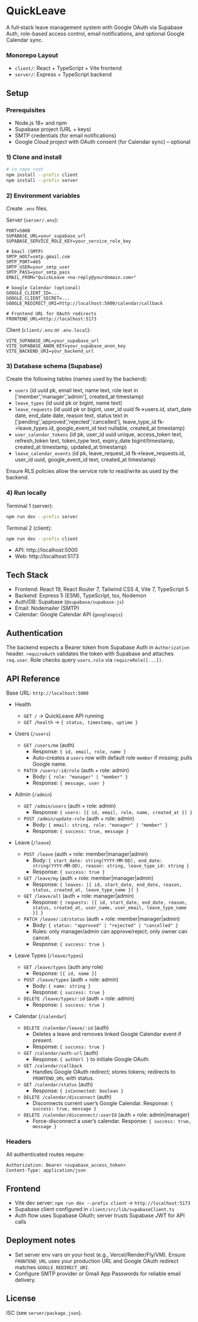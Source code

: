 # QuickLeave

A full‑stack leave management system with Google OAuth via Supabase Auth, role-based access control, email notifications, and optional Google Calendar sync.

### Monorepo Layout
- `client/`: React + TypeScript + Vite frontend
- `server/`: Express + TypeScript backend

## Setup

### Prerequisites
- Node.js 18+ and npm
- Supabase project (URL + keys)
- SMTP credentials (for email notifications)
- Google Cloud project with OAuth consent (for Calendar sync) – optional

### 1) Clone and install
```bash
# in repo root
npm install --prefix client
npm install --prefix server
```

### 2) Environment variables
Create `.env` files.

Server (`server/.env`):
```
PORT=5000
SUPABASE_URL=your_supabase_url
SUPABASE_SERVICE_ROLE_KEY=your_service_role_key

# Email (SMTP)
SMTP_HOST=smtp.gmail.com
SMTP_PORT=465
SMTP_USER=your_smtp_user
SMTP_PASS=your_smtp_pass
EMAIL_FROM="QuickLeave <no-reply@yourdomain.com>"

# Google Calendar (optional)
GOOGLE_CLIENT_ID=...
GOOGLE_CLIENT_SECRET=...
GOOGLE_REDIRECT_URI=http://localhost:5000/calendar/callback

# Frontend URL for OAuth redirects
FRONTEND_URL=http://localhost:5173
```

Client (`client/.env` or `.env.local`):
```
VITE_SUPABASE_URL=your_supabase_url
VITE_SUPABASE_ANON_KEY=your_supabase_anon_key
VITE_BACKEND_URI=your_backend_url
```

### 3) Database schema (Supabase)
Create the following tables (names used by the backend):
- `users` (id uuid pk, email text, name text, role text in ['member','manager','admin'], created_at timestamp)
- `leave_types` (id uuid pk or bigint, name text)
- `leave_requests` (id uuid pk or bigint, user_id uuid fk->users.id, start_date date, end_date date, reason text, status text in ['pending','approved','rejected','cancelled'], leave_type_id fk->leave_types.id, google_event_id text nullable, created_at timestamp)
- `user_calendar_tokens` (id pk, user_id uuid unique, access_token text, refresh_token text, token_type text, expiry_date bigint/timestamp, created_at timestamp, updated_at timestamp)
- `leave_calendar_events` (id pk, leave_request_id fk->leave_requests.id, user_id uuid, google_event_id text, created_at timestamp)

Ensure RLS policies allow the service role to read/write as used by the backend.

### 4) Run locally
Terminal 1 (server):
```bash
npm run dev --prefix server
```
Terminal 2 (client):
```bash
npm run dev --prefix client
```
- API: http://localhost:5000
- Web: http://localhost:5173

## Tech Stack
- Frontend: React 19, React Router 7, Tailwind CSS 4, Vite 7, TypeScript 5
- Backend: Express 5 (ESM), TypeScript, tsx, Nodemon
- Auth/DB: Supabase (`@supabase/supabase-js`)
- Email: Nodemailer (SMTP)
- Calendar: Google Calendar API (`googleapis`)

## Authentication
The backend expects a Bearer token from Supabase Auth in `Authorization` header. `requireAuth` validates the token with Supabase and attaches `req.user`. Role checks query `users.role` via `requireRole([...])`.

## API Reference
Base URL: `http://localhost:5000`

- Health
  - `GET /` → QuickLeave API running
  - `GET /health` → `{ status, timestamp, uptime }`

- Users (`/users`)
  - `GET /users/me` (auth)
    - Response: `{ id, email, role, name }`
    - Auto-creates a `users` row with default role `member` if missing; pulls Google name.
  - `PATCH /users/:id/role` (auth + role: admin)
    - Body: `{ role: "manager" | "member" }`
    - Response: `{ message, user }`

- Admin (`/admin`)
  - `GET /admin/users` (auth + role: admin)
    - Response: `{ users: [{ id, email, role, name, created_at }] }`
  - `POST /admin/update-role` (auth + role: admin)
    - Body: `{ email: string, role: "manager" | "member" }`
    - Response: `{ success: true, message }`

- Leave (`/leave`)
  - `POST /leave` (auth + role: member|manager|admin)
    - Body: `{ start_date: string(YYYY-MM-DD), end_date: string(YYYY-MM-DD), reason: string, leave_type_id: string }`
    - Response: `{ success: true }`
  - `GET /leave/my` (auth + role: member|manager|admin)
    - Response: `{ leaves: [{ id, start_date, end_date, reason, status, created_at, leave_type_name }] }`
  - `GET /leave/all` (auth + role: manager|admin)
    - Response: `{ requests: [{ id, start_date, end_date, reason, status, created_at, user_name, user_email, leave_type_name }] }`
  - `PATCH /leave/:id/status` (auth + role: member|manager|admin)
    - Body: `{ status: "approved" | "rejected" | "cancelled" }`
    - Rules: only manager/admin can approve/reject; only owner can cancel.
    - Response: `{ success: true }`

- Leave Types (`/leave/types`)
  - `GET /leave/types` (auth any role)
    - Response: `[{ id, name }]`
  - `POST /leave/types` (auth + role: admin)
    - Body: `{ name: string }`
    - Response: `{ success: true }`
  - `DELETE /leave/types/:id` (auth + role: admin)
    - Response: `{ success: true }`

- Calendar (`/calendar`)
  - `DELETE /calendar/leave/:id` (auth)
    - Deletes a leave and removes linked Google Calendar event if present.
    - Response: `{ success: true }`
  - `GET /calendar/auth-url` (auth)
    - Response: `{ authUrl }` to initiate Google OAuth.
  - `GET /calendar/callback`
    - Handles Google OAuth redirect; stores tokens; redirects to `FRONTEND_URL` with status.
  - `GET /calendar/status` (auth)
    - Response: `{ isConnected: boolean }`
  - `DELETE /calendar/disconnect` (auth)
    - Disconnects current user’s Google Calendar. Response: `{ success: true, message }`
  - `DELETE /calendar/disconnect/:userId` (auth + role: admin|manager)
    - Force-disconnect a user’s calendar. Response: `{ success: true, message }`

### Headers
All authenticated routes require:
```
Authorization: Bearer <supabase_access_token>
Content-Type: application/json
```

## Frontend
- Vite dev server: `npm run dev --prefix client` → `http://localhost:5173`
- Supabase client configured in `client/src/lib/supabaseClient.ts`
- Auth flow uses Supabase OAuth; server trusts Supabase JWT for API calls

## Deployment notes
- Set server env vars on your host (e.g., Vercel/Render/Fly/VM). Ensure `FRONTEND_URL` uses your production URL and Google OAuth redirect matches `GOOGLE_REDIRECT_URI`.
- Configure SMTP provider or Gmail App Passwords for reliable email delivery.

## License
ISC (see `server/package.json`).
